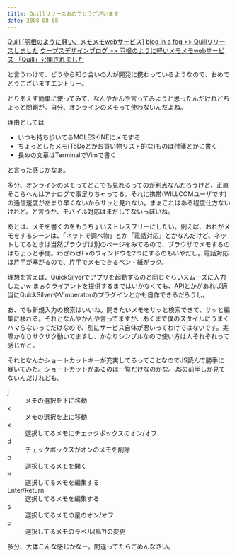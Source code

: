 ```yaml
---
title: Quillリリースおめでとうございます
date: 2008-08-08
---
```

<a href="http://quill.to/">Quill [羽根のように軽い、メモメモwebサービス]</a>
<a href="http://blog.inafog.jp/archives/314">blog in a fog >> Quillリリースしました</a>
<a href="http://blog.woopsdez.jp/?p=841">ウープスデザインブログ >> 羽根のように軽いメモメモwebサービス 「Quill」公開されました</a>

と言うわけで、どうやら知り合いの人が開発に携わっているようなので、おめでとうございますエントリー。

とりあえず簡単に使ってみて、なんやかんや言ってみようと思ったんだけれどちょっと問題が。自分、オンラインのメモって使わないんだよね。

理由としては
<ul>
<li>いつも持ち歩いてるMOLESKINEにメモする</li>
<li>ちょっとしたメモ(ToDoとかお買い物リスト的な)ものは付箋とかに書く</li>
<li>長めの文章はTerminalでVimで書く</li>
</ul>
と言った感じかなぁ。

多分、オンラインのメモってどこでも見れるってのが利点なんだろうけど、正直そこらへんはアナログで事足りちゃってる。それに携帯(WILLCOMユーザです)の通信速度があまり早くないからサッと見れない。まぁこれはある程度仕方ないけれど。と言うか、モバイル対応はまだしてないっぽいね。

あとは、メモを書くのをもうちょいストレスフリーにしたい。例えば、おれがメモをするシーンは、「ネットで調べ物」とか「電話対応」とかなんだけど、ネットしてるときは当然ブラウザは別のページをみてるので、ブラウザでメモするのはちょっと手間。わざわざFxのウィンドウを2つにするのもいやだし。電話対応は片手が塞がるので、片手でメモできるペン・紙がラク。

理想を言えば、QuickSilverでアプリを起動するのと同じぐらいスムーズに入力したいw まぁクライアントを提供するまではいかなくても、APIとかがあれば適当にQuickSilverやVimperatorのプラグインとかも自作できるだろうし。

あ、でも新規入力の検索はいいね。開きたいメモをサッと検索できて、サッと編集に移れる。それとなんやかんや言ってますが、あくまで僕のスタイルにうまくハマらないってだけなので、別にサービス自体が悪いってわけではないです。実際かなりサクサク動いてますし、かなりシンプルなので使い方は人それぞれって感じかと。

それとなんかショートカットキーが充実してるってことなのでJS読んで勝手に暴いてみた。ショートカットがあるのは一覧だけなのかな。JSの前半しか見てないんだけれども。

<dl>
<dt>j</dt>
<dd>メモの選択を下に移動</dd>
<dt>k</dt>
<dd>メモの選択を上に移動</dd>
<dt>x</dt>
<dd>選択してるメモにチェックボックスのオン/オフ</dd>
<dt>d</dt>
<dd>チェックボックスがオンのメモを削除</dd>
<dt>o</dt>
<dd>選択してるメモを開く</dd>
<dt>e<dt>
<dd>選択してるメモを編集する</dd>
<dt>Enter/Return</dt>
<dd>選択してるメモを編集する</dd>
<dt>s</dt>
<dd>選択してるメモの星のオン/オフ</dd>
<dt>c</dt>
<dd>選択してるメモのラベル(鳥?)の変更</dd>
</dl>

多分、大体こんな感じかなー。間違ってたらごめんなさい。
